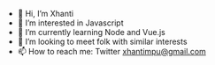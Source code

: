 - 👋 Hi, I’m Xhanti
- 👀 I’m interested in Javascript
- 🌱 I’m currently learning Node and Vue.js
- 💞️ I’m looking to meet folk with similar interests
- 📫 How to reach me: Twitter xhantimpu@gmail.com

<!---
Xhanticode/Xhanticode is a ✨ special ✨ repository because its `README.md` (this file) appears on your GitHub profile.
You can click the Preview link to take a look at your changes.
--->
